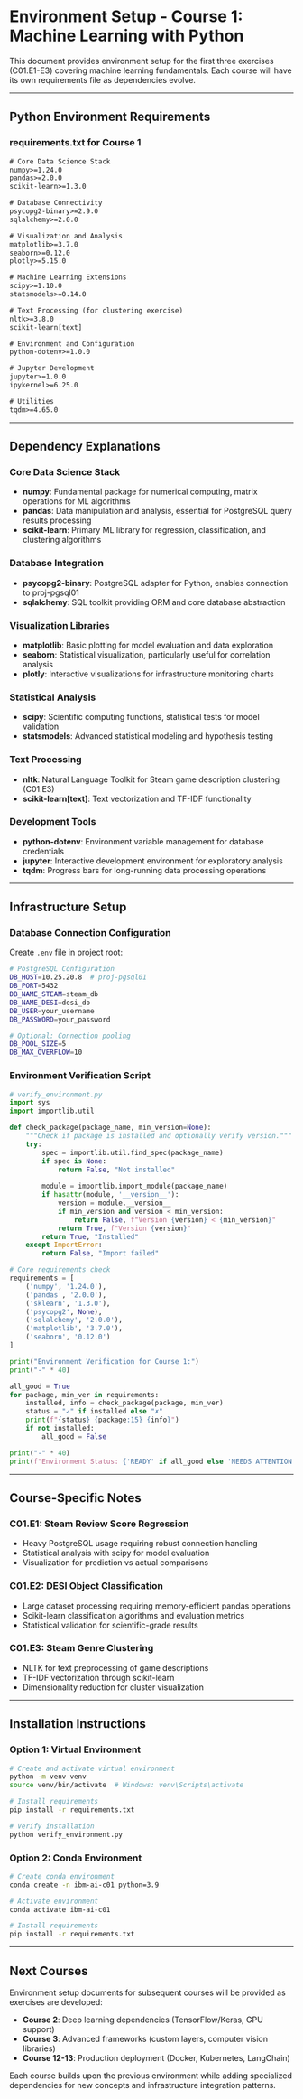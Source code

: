 # Environment Setup - Course 1: Machine Learning with Python

This document provides environment setup for the first three exercises (C01.E1-E3) covering machine learning fundamentals. Each course will have its own requirements file as dependencies evolve.

---

## Python Environment Requirements

### requirements.txt for Course 1

```txt
# Core Data Science Stack
numpy>=1.24.0
pandas>=2.0.0
scikit-learn>=1.3.0

# Database Connectivity
psycopg2-binary>=2.9.0
sqlalchemy>=2.0.0

# Visualization and Analysis
matplotlib>=3.7.0
seaborn>=0.12.0
plotly>=5.15.0

# Machine Learning Extensions
scipy>=1.10.0
statsmodels>=0.14.0

# Text Processing (for clustering exercise)
nltk>=3.8.0
scikit-learn[text]

# Environment and Configuration
python-dotenv>=1.0.0

# Jupyter Development
jupyter>=1.0.0
ipykernel>=6.25.0

# Utilities
tqdm>=4.65.0
```

---

## Dependency Explanations

### Core Data Science Stack

- **numpy**: Fundamental package for numerical computing, matrix operations for ML algorithms
- **pandas**: Data manipulation and analysis, essential for PostgreSQL query results processing
- **scikit-learn**: Primary ML library for regression, classification, and clustering algorithms

### Database Integration

- **psycopg2-binary**: PostgreSQL adapter for Python, enables connection to proj-pgsql01
- **sqlalchemy**: SQL toolkit providing ORM and core database abstraction

### Visualization Libraries

- **matplotlib**: Basic plotting for model evaluation and data exploration
- **seaborn**: Statistical visualization, particularly useful for correlation analysis
- **plotly**: Interactive visualizations for infrastructure monitoring charts

### Statistical Analysis

- **scipy**: Scientific computing functions, statistical tests for model validation
- **statsmodels**: Advanced statistical modeling and hypothesis testing

### Text Processing

- **nltk**: Natural Language Toolkit for Steam game description clustering (C01.E3)
- **scikit-learn[text]**: Text vectorization and TF-IDF functionality

### Development Tools

- **python-dotenv**: Environment variable management for database credentials
- **jupyter**: Interactive development environment for exploratory analysis
- **tqdm**: Progress bars for long-running data processing operations

---

## Infrastructure Setup

### Database Connection Configuration

Create `.env` file in project root:

```bash
# PostgreSQL Configuration
DB_HOST=10.25.20.8  # proj-pgsql01
DB_PORT=5432
DB_NAME_STEAM=steam_db
DB_NAME_DESI=desi_db
DB_USER=your_username
DB_PASSWORD=your_password

# Optional: Connection pooling
DB_POOL_SIZE=5
DB_MAX_OVERFLOW=10
```

### Environment Verification Script

```python
# verify_environment.py
import sys
import importlib.util

def check_package(package_name, min_version=None):
    """Check if package is installed and optionally verify version."""
    try:
        spec = importlib.util.find_spec(package_name)
        if spec is None:
            return False, "Not installed"
        
        module = importlib.import_module(package_name)
        if hasattr(module, '__version__'):
            version = module.__version__
            if min_version and version < min_version:
                return False, f"Version {version} < {min_version}"
            return True, f"Version {version}"
        return True, "Installed"
    except ImportError:
        return False, "Import failed"

# Core requirements check
requirements = [
    ('numpy', '1.24.0'),
    ('pandas', '2.0.0'),
    ('sklearn', '1.3.0'),
    ('psycopg2', None),
    ('sqlalchemy', '2.0.0'),
    ('matplotlib', '3.7.0'),
    ('seaborn', '0.12.0')
]

print("Environment Verification for Course 1:")
print("-" * 40)

all_good = True
for package, min_ver in requirements:
    installed, info = check_package(package, min_ver)
    status = "✓" if installed else "✗"
    print(f"{status} {package:15} {info}")
    if not installed:
        all_good = False

print("-" * 40)
print(f"Environment Status: {'READY' if all_good else 'NEEDS ATTENTION'}")
```

---

## Course-Specific Notes

### C01.E1: Steam Review Score Regression

- Heavy PostgreSQL usage requiring robust connection handling
- Statistical analysis with scipy for model evaluation
- Visualization for prediction vs actual comparisons

### C01.E2: DESI Object Classification  

- Large dataset processing requiring memory-efficient pandas operations
- Scikit-learn classification algorithms and evaluation metrics
- Statistical validation for scientific-grade results

### C01.E3: Steam Genre Clustering

- NLTK for text preprocessing of game descriptions
- TF-IDF vectorization through scikit-learn
- Dimensionality reduction for cluster visualization

---

## Installation Instructions

### Option 1: Virtual Environment

```bash
# Create and activate virtual environment
python -m venv venv
source venv/bin/activate  # Windows: venv\Scripts\activate

# Install requirements
pip install -r requirements.txt

# Verify installation
python verify_environment.py
```

### Option 2: Conda Environment

```bash
# Create conda environment
conda create -n ibm-ai-c01 python=3.9

# Activate environment
conda activate ibm-ai-c01

# Install requirements
pip install -r requirements.txt
```

---

## Next Courses

Environment setup documents for subsequent courses will be provided as exercises are developed:

- **Course 2**: Deep learning dependencies (TensorFlow/Keras, GPU support)
- **Course 3**: Advanced frameworks (custom layers, computer vision libraries)
- **Course 12-13**: Production deployment (Docker, Kubernetes, LangChain)

Each course builds upon the previous environment while adding specialized dependencies for new concepts and infrastructure integration patterns.
